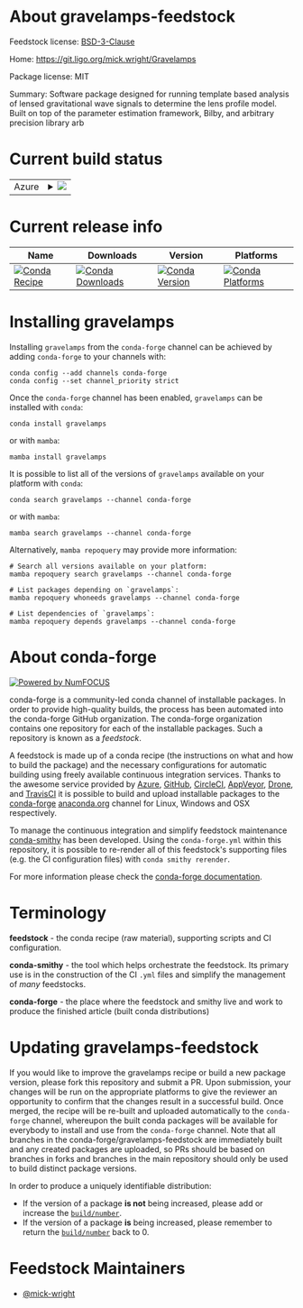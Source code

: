 About gravelamps-feedstock
==========================

Feedstock license: [BSD-3-Clause](https://github.com/conda-forge/gravelamps-feedstock/blob/main/LICENSE.txt)

Home: https://git.ligo.org/mick.wright/Gravelamps

Package license: MIT

Summary: Software package designed for running template based analysis of lensed gravitational wave signals to determine the lens profile model. Built on top of the parameter estimation framework, Bilby, and arbitrary precision library arb

Current build status
====================


<table>
    
  <tr>
    <td>Azure</td>
    <td>
      <details>
        <summary>
          <a href="https://dev.azure.com/conda-forge/feedstock-builds/_build/latest?definitionId=19090&branchName=main">
            <img src="https://dev.azure.com/conda-forge/feedstock-builds/_apis/build/status/gravelamps-feedstock?branchName=main">
          </a>
        </summary>
        <table>
          <thead><tr><th>Variant</th><th>Status</th></tr></thead>
          <tbody><tr>
              <td>linux_64_python3.10.____cpython</td>
              <td>
                <a href="https://dev.azure.com/conda-forge/feedstock-builds/_build/latest?definitionId=19090&branchName=main">
                  <img src="https://dev.azure.com/conda-forge/feedstock-builds/_apis/build/status/gravelamps-feedstock?branchName=main&jobName=linux&configuration=linux%20linux_64_python3.10.____cpython" alt="variant">
                </a>
              </td>
            </tr><tr>
              <td>linux_64_python3.11.____cpython</td>
              <td>
                <a href="https://dev.azure.com/conda-forge/feedstock-builds/_build/latest?definitionId=19090&branchName=main">
                  <img src="https://dev.azure.com/conda-forge/feedstock-builds/_apis/build/status/gravelamps-feedstock?branchName=main&jobName=linux&configuration=linux%20linux_64_python3.11.____cpython" alt="variant">
                </a>
              </td>
            </tr>
          </tbody>
        </table>
      </details>
    </td>
  </tr>
</table>

Current release info
====================

| Name | Downloads | Version | Platforms |
| --- | --- | --- | --- |
| [![Conda Recipe](https://img.shields.io/badge/recipe-gravelamps-green.svg)](https://anaconda.org/conda-forge/gravelamps) | [![Conda Downloads](https://img.shields.io/conda/dn/conda-forge/gravelamps.svg)](https://anaconda.org/conda-forge/gravelamps) | [![Conda Version](https://img.shields.io/conda/vn/conda-forge/gravelamps.svg)](https://anaconda.org/conda-forge/gravelamps) | [![Conda Platforms](https://img.shields.io/conda/pn/conda-forge/gravelamps.svg)](https://anaconda.org/conda-forge/gravelamps) |

Installing gravelamps
=====================

Installing `gravelamps` from the `conda-forge` channel can be achieved by adding `conda-forge` to your channels with:

```
conda config --add channels conda-forge
conda config --set channel_priority strict
```

Once the `conda-forge` channel has been enabled, `gravelamps` can be installed with `conda`:

```
conda install gravelamps
```

or with `mamba`:

```
mamba install gravelamps
```

It is possible to list all of the versions of `gravelamps` available on your platform with `conda`:

```
conda search gravelamps --channel conda-forge
```

or with `mamba`:

```
mamba search gravelamps --channel conda-forge
```

Alternatively, `mamba repoquery` may provide more information:

```
# Search all versions available on your platform:
mamba repoquery search gravelamps --channel conda-forge

# List packages depending on `gravelamps`:
mamba repoquery whoneeds gravelamps --channel conda-forge

# List dependencies of `gravelamps`:
mamba repoquery depends gravelamps --channel conda-forge
```


About conda-forge
=================

[![Powered by
NumFOCUS](https://img.shields.io/badge/powered%20by-NumFOCUS-orange.svg?style=flat&colorA=E1523D&colorB=007D8A)](https://numfocus.org)

conda-forge is a community-led conda channel of installable packages.
In order to provide high-quality builds, the process has been automated into the
conda-forge GitHub organization. The conda-forge organization contains one repository
for each of the installable packages. Such a repository is known as a *feedstock*.

A feedstock is made up of a conda recipe (the instructions on what and how to build
the package) and the necessary configurations for automatic building using freely
available continuous integration services. Thanks to the awesome service provided by
[Azure](https://azure.microsoft.com/en-us/services/devops/), [GitHub](https://github.com/),
[CircleCI](https://circleci.com/), [AppVeyor](https://www.appveyor.com/),
[Drone](https://cloud.drone.io/welcome), and [TravisCI](https://travis-ci.com/)
it is possible to build and upload installable packages to the
[conda-forge](https://anaconda.org/conda-forge) [anaconda.org](https://anaconda.org/)
channel for Linux, Windows and OSX respectively.

To manage the continuous integration and simplify feedstock maintenance
[conda-smithy](https://github.com/conda-forge/conda-smithy) has been developed.
Using the ``conda-forge.yml`` within this repository, it is possible to re-render all of
this feedstock's supporting files (e.g. the CI configuration files) with ``conda smithy rerender``.

For more information please check the [conda-forge documentation](https://conda-forge.org/docs/).

Terminology
===========

**feedstock** - the conda recipe (raw material), supporting scripts and CI configuration.

**conda-smithy** - the tool which helps orchestrate the feedstock.
                   Its primary use is in the construction of the CI ``.yml`` files
                   and simplify the management of *many* feedstocks.

**conda-forge** - the place where the feedstock and smithy live and work to
                  produce the finished article (built conda distributions)


Updating gravelamps-feedstock
=============================

If you would like to improve the gravelamps recipe or build a new
package version, please fork this repository and submit a PR. Upon submission,
your changes will be run on the appropriate platforms to give the reviewer an
opportunity to confirm that the changes result in a successful build. Once
merged, the recipe will be re-built and uploaded automatically to the
`conda-forge` channel, whereupon the built conda packages will be available for
everybody to install and use from the `conda-forge` channel.
Note that all branches in the conda-forge/gravelamps-feedstock are
immediately built and any created packages are uploaded, so PRs should be based
on branches in forks and branches in the main repository should only be used to
build distinct package versions.

In order to produce a uniquely identifiable distribution:
 * If the version of a package **is not** being increased, please add or increase
   the [``build/number``](https://docs.conda.io/projects/conda-build/en/latest/resources/define-metadata.html#build-number-and-string).
 * If the version of a package **is** being increased, please remember to return
   the [``build/number``](https://docs.conda.io/projects/conda-build/en/latest/resources/define-metadata.html#build-number-and-string)
   back to 0.

Feedstock Maintainers
=====================

* [@mick-wright](https://github.com/mick-wright/)

